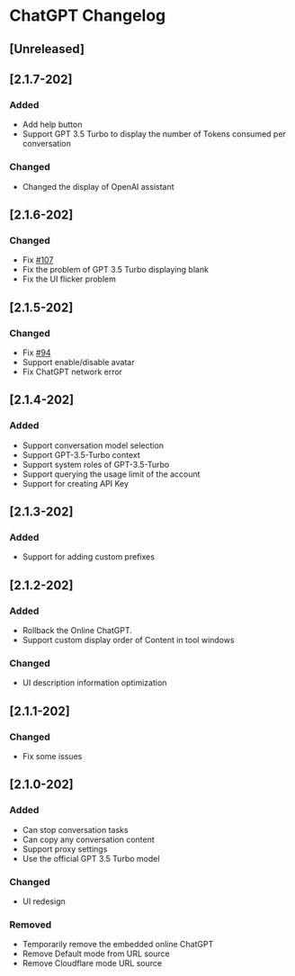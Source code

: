 <!-- Keep a Changelog guide -> https://keepachangelog.com -->

# ChatGPT Changelog
## [Unreleased]
## [2.1.7-202]
### Added
+ Add help button
+ Support GPT 3.5 Turbo to display the number of Tokens consumed per conversation

### Changed
+ Changed the display of OpenAI assistant

## [2.1.6-202]
### Changed
+ Fix [#107](https://github.com/dromara/ChatGPT/issues/107)
+ Fix the problem of GPT 3.5 Turbo displaying blank
+ Fix the UI flicker problem

## [2.1.5-202]
### Changed
+ Fix [#94](https://github.com/dromara/ChatGPT/issues/94)
+ Support enable/disable avatar
+ Fix ChatGPT network error

## [2.1.4-202]
### Added
+ Support conversation model selection
+ Support GPT-3.5-Turbo context
+ Support system roles of GPT-3.5-Turbo
+ Support querying the usage limit of the account
+ Support for creating API Key

## [2.1.3-202]
### Added
+ Support for adding custom prefixes


## [2.1.2-202]
### Added
+ Rollback the Online ChatGPT.
+ Support custom display order of Content in tool windows

### Changed
+ UI description information optimization

## [2.1.1-202]
### Changed
+ Fix some issues
 
## [2.1.0-202]
### Added
+ Can stop conversation tasks
+ Can copy any conversation content
+ Support proxy settings
+ Use the official GPT 3.5 Turbo model

### Changed
+ UI redesign

### Removed
+ Temporarily remove the embedded online ChatGPT
+ Remove Default mode from URL source
+ Remove Cloudflare mode URL source
